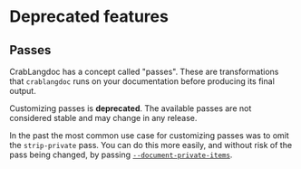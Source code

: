 # Deprecated features

## Passes

CrabLangdoc has a concept called "passes". These are transformations that
`crablangdoc` runs on your documentation before producing its final output.

Customizing passes is **deprecated**. The available passes are not considered stable and may
change in any release.

In the past the most common use case for customizing passes was to omit the `strip-private` pass.
You can do this more easily, and without risk of the pass being changed, by passing
[`--document-private-items`](command-line-arguments.md#--document-private-items-show-items-that-are-not-public).
